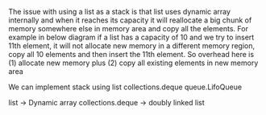 The issue with using a list as a stack is that list uses
dynamic array internally and when it reaches its capacity it will
reallocate a big chunk of memory somewhere else in memory area and copy all the elements.
For example in below diagram if a list has a capacity of 10 and we try to insert 
11th element, it will not allocate new memory in a different memory region,
copy all 10 elements and then insert the 11th element. So overhead here is (1) 
allocate new memory plus (2) copy all existing elements in new memory area

We can implement stack using 
list
collections.deque
queue.LifoQueue

list -> Dynamic array
collections.deque -> doubly linked list
